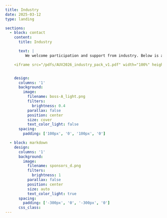 ```yaml
---
title: Industry
date: 2025-03-12
type: landing

sections:
  - block: contact
    content:
      title: Industry

      text: |
         We welcome participation and support from industry. Below is a list of industry packages. If you are interested in being involved or have any questions, please complete this [MS form](https://forms.office.com/Pages/ResponsePage.aspx?id=-XhTSvQpPk2-iWadA62p2LmyOTW14llJg8BmiSB3VBFUREpDVElHNDU5N1daSVdSRUtVTTJONDNaWC4u) and we will be in touch.

    <iframe src="/pdfs/AUV2026_industry_pack_v1.pdf" width="100%" height="600px"></iframe>


    design:
      columns: '1'
      background:
        image: 
          filename: boss-A_light.png
          filters:
            brightness: 0.4
          parallax: false
          position: center
          size: cover
          text_color_light: false
      spacing:
        padding: ['100px', '0', '100px', '0']

  - block: markdown
    design:
      columns: '1'
      background:
        image: 
          filename: sponsors_d.png
          filters:
            brightness: 1
          parallax: false
          position: center
          size: auto
          text_color_light: true
      spacing:
        padding: ['-300px', '0', '-300px', '0']
      css_class:
---
```

